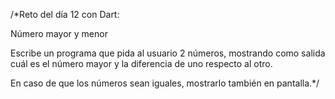 /*Reto del día 12 con Dart:

Número mayor y menor

Escribe un programa que pida al usuario 
2 números, mostrando como salida 
cuál es el número mayor 
y la diferencia de uno respecto al otro. 

En caso de que los números sean iguales, 
mostrarlo también en pantalla.*/